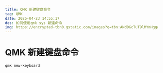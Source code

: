 ```yaml
---
title: QMK 新建键盘命令
tag: QMK
date: 2025-04-23 14:55:17
des: 如何使用qmk sys 新建命令
img: https://encrypted-tbn0.gstatic.com/images?q=tbn:ANd9GcTuT9lMYmHgga9Sgs7ujYe6aMEwJyuoxQFNww&s
---
```


# QMK 新建键盘命令

```sh
qmk new-keyboard
```

